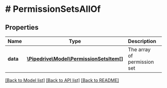 # # PermissionSetsAllOf

## Properties

Name | Type | Description | Notes
------------ | ------------- | ------------- | -------------
**data** | [**\Pipedrive\Model\PermissionSetsItem[]**](PermissionSetsItem.md) | The array of permission set | [optional]

[[Back to Model list]](../../README.md#models) [[Back to API list]](../../README.md#endpoints) [[Back to README]](../../README.md)
